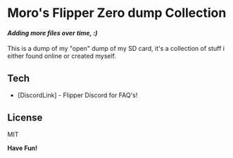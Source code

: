  # Moro's Flipper Zero dump Collection
#### _Adding more files over time, :)_

This is a dump of my "open" dump of my SD card, it's a collection of stuff i either found online or created myself.


## Tech

- [DiscordLink] - Flipper Discord for FAQ's!

## License

MIT

**Have Fun!**
